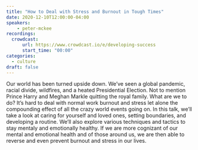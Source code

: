 ```yaml
---
title: "How to Deal with Stress and Burnout in Tough Times"
date: 2020-12-10T12:00:00-04:00
speakers:
    - peter-mckee
recordings:
  crowdcast:
      url: https://www.crowdcast.io/e/developing-success
      start_time: "00:00"
categories:
  - culture
draft: false
---
```


Our world has been turned upside down. We’ve seen a global pandemic, racial divide, wildfires, and a heated Presidential Election. Not to mention Prince Harry and Meghan Markle quitting the royal family. What are we to do? It’s hard to deal with normal work burnout and stress let alone the compounding effect of all the crazy world events going on. In this talk, we’ll take a look at caring for yourself and loved ones, setting boundaries, and developing a routine. We’ll also explore various techniques and tactics to stay mentaly and emotionally healthy. If we are more cognizant of our mental and emotional health and of those around us, we are then able to reverse and even prevent burnout and stress in our lives.
